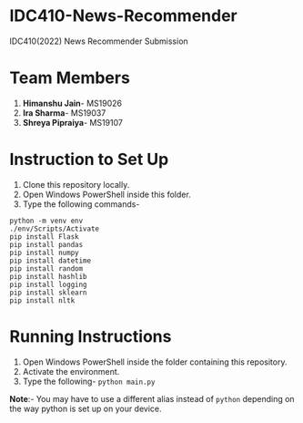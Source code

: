 # IDC410-News-Recommender
IDC410(2022) News Recommender Submission

# Team Members
1. **Himanshu Jain**- MS19026
2. **Ira Sharma**- MS19037
3. **Shreya Pipraiya**- MS19107


# Instruction to Set Up
1. Clone this repository locally.
2. Open Windows PowerShell inside this folder.
3. Type the following commands-
```
python -m venv env
./env/Scripts/Activate
pip install Flask
pip install pandas
pip install numpy
pip install datetime
pip install random
pip install hashlib
pip install logging
pip install sklearn
pip install nltk

```

# Running Instructions

1. Open Windows PowerShell inside the folder containing this repository.
2. Activate the environment.
3. Type the following-
`python main.py`

**Note**:- You may have to use a different alias instead of `python` depending on the way python is set up on your device.
